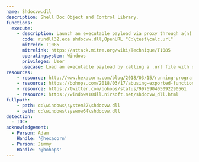 ```yaml
---
name: Shdocvw.dll
description: Shell Doc Object and Control Library.
functions:
  execute:
    - description: Launch an executable payload via proxy through a(n) URL (information) file by calling OpenURL.
      code: rundll32.exe shdocvw.dll,OpenURL "C:\test\calc.url"
      mitreid: T1085
      mitrelink: https://attack.mitre.org/wiki/Technique/T1085
      operatingsystem: Windows
      privileges: User
      usecase: Load an executable payload by calling a .url file with or without quotes.  The .url file extension can be renamed.
resources:
    - resource: http://www.hexacorn.com/blog/2018/03/15/running-programs-via-proxy-jumping-on-a-edr-bypass-trampoline-part-5/
    - resource: https://bohops.com/2018/03/17/abusing-exported-functions-and-exposed-dcom-interfaces-for-pass-thru-command-execution-and-lateral-movement/
    - resource: https://twitter.com/bohops/status/997690405092290561
    - resource: https://windows10dll.nirsoft.net/shdocvw_dll.html
fullpath:
    - path: c:\windows\system32\shdocvw.dll
    - path: c:\windows\syswow64\shdocvw.dll
detection:
  - IOC: 
acknowledgement:
  - Person: Adam
    Handle: '@hexacorn'
  - Person: Jimmy
    Handle: '@bohops'
---
```

